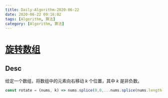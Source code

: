 ```yaml
---
title: Daily-Algorithm-2020-06-22
date: 2020-06-22 09:16:02
tags: [Algorithm, 算法]
category: [Algorithm, 算法]
---
```


# [旋转数组](https://leetcode-cn.com/problems/rotate-array/)



## Desc

给定一个数组，将数组中的元素向右移动 *k* 个位置，其中 *k* 是非负数。



```js
const rotate = (nums, k) => nums.splice(0,0,...nums.splice(nums.length-k))
```

